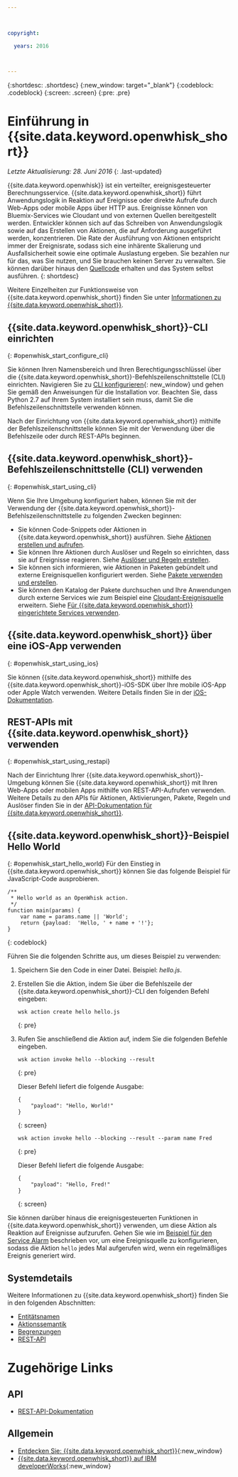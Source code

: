 ```yaml
---

 

copyright:

  years: 2016

 

---
```


{:shortdesc: .shortdesc}
{:new_window: target="_blank"}
{:codeblock: .codeblock}
{:screen: .screen}
{:pre: .pre}

# Einführung in {{site.data.keyword.openwhisk_short}}
*Letzte Aktualisierung: 28. Juni 2016*
{: .last-updated}

{{site.data.keyword.openwhisk}} ist ein verteilter, ereignisgesteuerter Berechnungsservice. {{site.data.keyword.openwhisk_short}} führt Anwendungslogik in Reaktion auf Ereignisse oder direkte Aufrufe durch Web-Apps oder mobile Apps über HTTP aus. Ereignisse können von Bluemix-Services wie Cloudant und von externen Quellen bereitgestellt werden. Entwickler können sich auf das Schreiben von Anwendungslogik sowie auf das Erstellen von Aktionen, die auf Anforderung ausgeführt werden, konzentrieren. Die Rate der Ausführung von Aktionen entspricht immer der Ereignisrate, sodass sich eine inhärente Skalierung und Ausfallsicherheit sowie eine optimale Auslastung ergeben. Sie bezahlen nur für das, was Sie nutzen, und Sie brauchen keinen Server zu verwalten. Sie können darüber hinaus den [Quellcode](https://github.com/openwhisk/openwhisk) erhalten und das System selbst ausführen.
{: shortdesc}

Weitere Einzelheiten zur Funktionsweise von {{site.data.keyword.openwhisk_short}} finden Sie unter [Informationen zu {{site.data.keyword.openwhisk_short}}](./openwhisk_about.html).

## {{site.data.keyword.openwhisk_short}}-CLI einrichten
{: #openwhisk_start_configure_cli}

Sie können Ihren Namensbereich und Ihren Berechtigungsschlüssel über die {{site.data.keyword.openwhisk_short}}-Befehlszeilenschnittstelle (CLI) einrichten. Navigieren Sie zu [CLI konfigurieren](https://new-console.{DomainName}/openwhisk/cli){: new_window} und gehen Sie gemäß den Anweisungen für die Installation vor. Beachten Sie, dass Python 2.7 auf Ihrem System installiert sein muss, damit Sie die Befehlszeilenschnittstelle verwenden können. 

Nach der Einrichtung von {{site.data.keyword.openwhisk_short}} mithilfe der Befehlszeilenschnittstelle können Sie mit der Verwendung über die Befehlszeile oder durch REST-APIs beginnen. 

## {{site.data.keyword.openwhisk_short}}-Befehlszeilenschnittstelle (CLI) verwenden
{: #openwhisk_start_using_cli}

Wenn Sie Ihre Umgebung konfiguriert haben, können Sie mit der Verwendung der {{site.data.keyword.openwhisk_short}}-Befehlszeilenschnittstelle zu folgenden Zwecken beginnen:

* Sie können Code-Snippets oder Aktionen in {{site.data.keyword.openwhisk_short}} ausführen. Siehe [Aktionen erstellen und aufrufen](./openwhisk_actions.html).
* Sie können Ihre Aktionen durch Auslöser und Regeln so einrichten, dass sie auf Ereignisse reagieren. Siehe [Auslöser und Regeln erstellen](./openwhisk_triggers_rules.html).
* Sie können sich informieren, wie Aktionen in Paketen gebündelt und externe Ereignisquellen konfiguriert werden. Siehe [Pakete verwenden und erstellen](./openwhisk_packages.html).
* Sie können den Katalog der Pakete durchsuchen und Ihre Anwendungen durch externe Services wie zum Beispiel eine [Cloudant-Ereignisquelle](./openwhisk_catalog.html#openwhisk_catalog_cloudant) erweitern. Siehe [Für {{site.data.keyword.openwhisk_short}} eingerichtete Services verwenden](./openwhisk_catalog.html).


## {{site.data.keyword.openwhisk_short}} über eine iOS-App verwenden
{: #openwhisk_start_using_ios}

Sie können {{site.data.keyword.openwhisk_short}} mithilfe des {{site.data.keyword.openwhisk_short}}-iOS-SDK über Ihre mobile iOS-App oder Apple Watch verwenden. Weitere Details finden Sie in der [iOS-Dokumentation](./openwhisk_mobile_sdk.html).

## REST-APIs mit {{site.data.keyword.openwhisk_short}} verwenden
{: #openwhisk_start_using_restapi}

Nach der Einrichtung Ihrer {{site.data.keyword.openwhisk_short}}-Umgebung können Sie {{site.data.keyword.openwhisk_short}} mit Ihren Web-Apps oder mobilen Apps mithilfe von REST-API-Aufrufen verwenden. Weitere Details zu den APIs für Aktionen, Aktivierungen, Pakete, Regeln und Auslöser finden Sie in der [API-Dokumentation für {{site.data.keyword.openwhisk_short}}](https://new-console.{DomainName}/apidocs/98).

## {{site.data.keyword.openwhisk_short}}-Beispiel Hello World
{: #openwhisk_start_hello_world}
Für den Einstieg in {{site.data.keyword.openwhisk_short}} können Sie das folgende Beispiel für JavaScript-Code ausprobieren.

```
/**
 * Hello world as an OpenWhisk action.
 */
function main(params) {
    var name = params.name || 'World';
    return {payload:  'Hello, ' + name + '!'};
}
```
{: codeblock}

Führen Sie die folgenden Schritte aus, um dieses Beispiel zu verwenden:

1. Speichern Sie den Code in einer Datei. Beispiel: *hello.js*.

2. Erstellen Sie die Aktion, indem Sie über die Befehlszeile der {{site.data.keyword.openwhisk_short}}-CLI den folgenden Befehl eingeben:

    ```
    wsk action create hello hello.js
    ```
    {: pre}

3. Rufen Sie anschließend die Aktion auf, indem Sie die folgenden Befehle eingeben.

    ```
    wsk action invoke hello --blocking --result
    ```
    {: pre}  

    Dieser Befehl liefert die folgende Ausgabe:

    ```
    {
        "payload": "Hello, World!"
    }
    ```
    {: screen}

    ```
    wsk action invoke hello --blocking --result --param name Fred
    ```
    {: pre}  

    Dieser Befehl liefert die folgende Ausgabe:

    ```
    {
        "payload": "Hello, Fred!"
    }
    ```
    {: screen}

Sie können darüber hinaus die ereignisgesteuerten Funktionen in {{site.data.keyword.openwhisk_short}} verwenden, um diese Aktion als Reaktion auf Ereignisse aufzurufen. Gehen Sie wie im [Beispiel für den Service Alarm](./openwhisk_packages.html#openwhisk_packages_trigger) beschrieben vor, um eine Ereignisquelle zu konfigurieren, sodass die Aktion `hello` jedes Mal aufgerufen wird, wenn ein regelmäßiges Ereignis generiert wird.


## Systemdetails

Weitere Informationen zu {{site.data.keyword.openwhisk_short}} finden Sie in den folgenden Abschnitten:

* [Entitätsnamen](./openwhisk_reference.html#openwhisk_entities)
* [Aktionssemantik](./openwhisk_reference.html#openwhisk_semantics)
* [Begrenzungen](./openwhisk_reference.html#openwhisk_syslimits)
* [REST-API](https://new-console.{DomainName}/apidocs/98)

# Zugehörige Links
## API
* [REST-API-Dokumentation](./openwhisk_reference.html#openwhisk_ref_restapi)

## Allgemein
* [Entdecken Sie: {{site.data.keyword.openwhisk_short}}](http://www.ibm.com/cloud-computing/bluemix/openwhisk/){:new_window}
* [{{site.data.keyword.openwhisk_short}} auf IBM developerWorks](https://developer.ibm.com/openwhisk/){:new_window}
